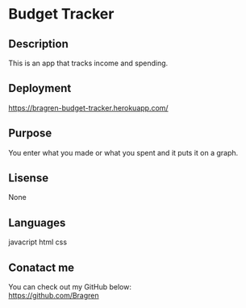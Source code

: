 # Budget Tracker

## Description
This is an app that tracks income and spending.
## Deployment
https://bragren-budget-tracker.herokuapp.com/
## Purpose
You enter what you made or what you spent and it puts it on a graph.
## Lisense
None
## Languages
javacript html css
## Conatact me
You can check out my GitHub below: </br>
https://github.com/Bragren
